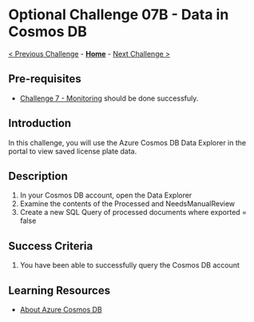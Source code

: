 # Optional Challenge 07B - Data in Cosmos DB

[< Previous Challenge](./Challenge-07A.md) - **[Home](../README.md)** - [Next Challenge >](./Challenge-08.md)

## Pre-requisites

- [Challenge 7 - Monitoring](./Challenge-07.md) should be done successfuly.

## Introduction

In this challenge, you will use the Azure Cosmos DB Data Explorer in the portal to view saved license plate data.

## Description

1. In your Cosmos DB account, open the Data Explorer
2. Examine the contents of the Processed and NeedsManualReview
3. Create a new SQL Query of processed documents where exported = false

## Success Criteria

1. You have been able to successfully query the Cosmos DB account

## Learning Resources

- [About Azure Cosmos DB](https://docs.microsoft.com/azure/cosmos-db/introduction)